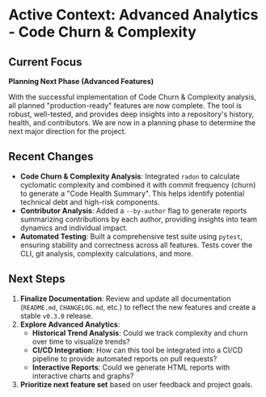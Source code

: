 # Active Context: Advanced Analytics - Code Churn & Complexity

## Current Focus
**Planning Next Phase (Advanced Features)**

With the successful implementation of Code Churn & Complexity analysis, all planned "production-ready" features are now complete. The tool is robust, well-tested, and provides deep insights into a repository's history, health, and contributors. We are now in a planning phase to determine the next major direction for the project.

## Recent Changes
- **Code Churn & Complexity Analysis**: Integrated `radon` to calculate cyclomatic complexity and combined it with commit frequency (churn) to generate a "Code Health Summary". This helps identify potential technical debt and high-risk components.
- **Contributor Analysis**: Added a `--by-author` flag to generate reports summarizing contributions by each author, providing insights into team dynamics and individual impact.
- **Automated Testing**: Built a comprehensive test suite using `pytest`, ensuring stability and correctness across all features. Tests cover the CLI, git analysis, complexity calculations, and more.

## Next Steps
1.  **Finalize Documentation**: Review and update all documentation (`README.md`, `CHANGELOG.md`, etc.) to reflect the new features and create a stable `v0.3.0` release.
2.  **Explore Advanced Analytics**:
    - **Historical Trend Analysis**: Could we track complexity and churn over time to visualize trends?
    - **CI/CD Integration**: How can this tool be integrated into a CI/CD pipeline to provide automated reports on pull requests?
    - **Interactive Reports**: Could we generate HTML reports with interactive charts and graphs?
3.  **Prioritize next feature set** based on user feedback and project goals.
